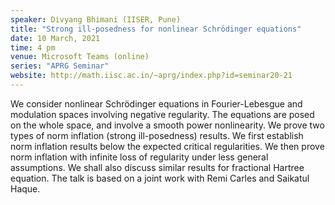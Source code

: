 ```yaml
---
speaker: Divyang Bhimani (IISER, Pune)
title: "Strong ill-posedness for nonlinear Schrödinger equations"
date: 10 March, 2021
time: 4 pm
venue: Microsoft Teams (online)
series: "APRG Seminar"
website: http://math.iisc.ac.in/~aprg/index.php?id=seminar20-21
---
```


We consider nonlinear Schrödinger equations in Fourier-Lebesgue
and modulation spaces involving negative regularity. The
equations are posed on the whole space, and involve a smooth power
nonlinearity. We prove two types of norm inflation (strong
ill-posedness) results. We first establish norm inflation results
below the expected critical regularities. We then prove norm
inflation with infinite loss of regularity under less general assumptions.
We shall also discuss similar results for fractional Hartree equation. 
The talk is based on a joint work with Remi Carles and Saikatul Haque.
